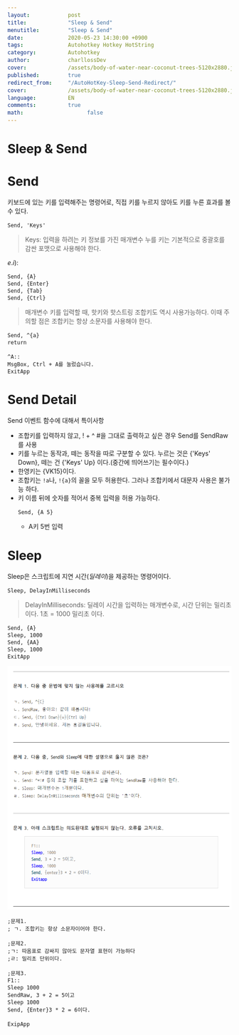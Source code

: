 ```yaml
---
layout:            post
title:             "Sleep & Send"
menutitle:         "Sleep & Send"
date:              2020-05-23 14:30:00 +0900
tags:              Autohotkey Hotkey HotString
category:          Autohotkey
author:            charllossDev
cover:             /assets/body-of-water-near-coconut-trees-5120x2880.jpg
published:         true
redirect_from:     "/AutoHotKey-Sleep-Send-Redirect/"
cover:             /assets/body-of-water-near-coconut-trees-5120x2880.jpg
language:          EN
comments:          true
math:			         false
---
```



# Sleep & Send

# Send
키보드에 있는 키를 입력해주는 명령어로, 직접 키를 누르지 않아도 키를 누른 효과를 볼 수 있다.

```autohotkey
Send, 'Keys'
```
> Keys: 입력을 하려는 키 정보를 가진 매개변수
> 누를 키는 기본적으로 중괄호를 감싼 포맷으로 사용해야 한다.

$e.i):$
```autohotkey
Send, {A}
Send, {Enter}
Send, {Tab}
Send, {Ctrl}
```

> 매개변수 키를 입력할 때, 핫키와 핫스트링 조합키도 역시 사용가능하다.
> 이때 주의할 점은 조합키는 항상 소문자를 사용해야 한다.

```autohotkey
Send, ^{a}
return

^A::
MsgBox, Ctrl + A를 눌렀습니다.
ExitApp
```

# Send Detail
Send 이벤트 함수에 대해서 특이사항
* 조합키를 입력하지 않고, ! + ^ #을 그대로 출력하고 싶은 경우 Send를 SendRaw를 사용
* 키를 누르는 동작과, 떼는 동작을 따로 구분할 수 있다. 누르는 것은 {'Keys' Down}, 떼는 건 {'Keys' Up} 이다.(중간에 띄어쓰기는 필수이다.)
* 한영키는 {VK15}이다.
* 조합키는 `!a`나, `!{a}`의 꼴을 모두 허용한다. 그러나 조합키에서 대문자 사용은 불가능 하다.
* 키 이름 뒤에 숫자를 적어서 중복 입력을 허용 가능하다.
  ```autohotkey
  Send, {A 5}
  ```
  + A키 5번 입력


# Sleep
Sleep은 스크립트에 지연 시간($딜레이$)을 제공하는 명령어이다.

```autohotkey
Sleep, DelayInMilliseconds
```
> DelayInMilliseconds: 딜레이 시간을 입력하는 매개변수로, 시간 단위는 밀리초 이다.
> 1초 = 1000 밀리초 이다.

```autohotkey
Send, {A}
Sleep, 1000
Send, {AA}
Sleep, 1000
ExitApp
```

![](assets/part1-4-sleep-&-send-22b26628.png)


```autohotkey
;문제1.
; ㄱ. 조합키는 항상 소문자이어야 한다.

;문제2.
;ㄱ: 따옴표로 감싸지 않아도 문자열 표현이 가능하다
;ㄹ: 밀리초 단위이다.

;문제3.
F1::
Sleep 1000
SendRaw, 3 + 2 = 5이고
Sleep 1000
Send, {Enter}3 * 2 = 6이다.

ExipApp
```
